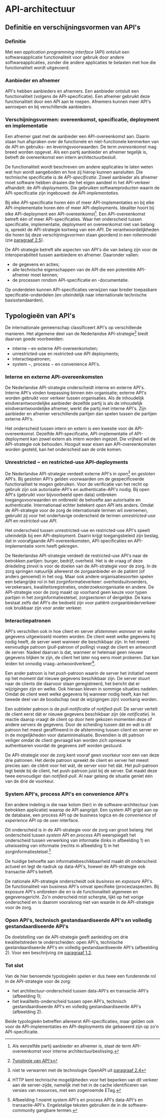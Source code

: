 ﻿# API-architectuur

## Definitie en verschijningsvormen van API's

### Definitie

Met een *application programming interface* (API) ontsluit een softwareapplicatie functionaliteit voor gebruik door
andere softwareapplicaties, zonder die andere applicaties te belasten met hoe die functionaliteit wordt uitgevoerd.

### Aanbieder en afnemer

API's hebben aanbieders en afnemers. Een aanbieder ontsluit een functionaliteit (volgens de API-specificatie). Een
afnemer gebruikt deze functionaliteit door een API aan te roepen. Afnemers kunnen meer API's aanroepen en bij
verschillende aanbieders.

### Verschijningsvormen: overeenkomst, specificatie, deployment en implementatie

Een afnemer gaat met de aanbieder een API-overeenkomst aan. Daarin staan hun afspraken over de functionele en
niet-functionele kenmerken van de API en gebruiks- en leveringsvoorwaarden. De term *overeenkomst* mag breed worden
opgevat. Als een partij aanbieder en afnemer tegelijk is, betreft de overeenkomst een intern architectuurbesluit.

De functionaliteit wordt beschreven om andere applicaties te laten weten wat hun wordt aangeboden en hoe zij hierop
kunnen aansluiten. Die technische specificatie is de *API-specificatie*. Zowel aanbieder als afnemer moet software
hebben draaien die het eigen aandeel in het API-verkeer afhandelt: de *API-deployments*. Die gebruiken
softwareproducten waarin de API-specificatie zijn ingebouwd: de *API-implementaties*.

Bij elke API-specificatie horen één of meer API-implementaties en bij elke API-implementatie horen één of meer
API-deployments. Idealiter hoort bij elke API-deployment een API-overeenkomst[^1]. Een API-overeenkomst betreft één of
meer API-specificaties. Waar het onderscheid tussen specificatie, implementatie, deployment en overeenkomst niet van
belang is, spreekt de API-strategie kortweg van een *API*. De verantwoordelijkheden die horen bij deze
verschijningsvormen staan geordend in een rollenmodel (zie [paragraaf 2.5](#rollen)).

[^1]: Als eenzelfde partij aanbieder en afnemer is, staat de term API-overeenkomst voor interne architectuurbeslissing.

De API-strategie betreft alle aspecten van API's die van belang zijn voor de interoperabiliteit tussen aanbiedere en
afnemer. Daaronder vallen:

- de gegevens en acties;
- alle technische eigenschappen van de API die een potentiële API-afnemer moet kennen;
- de processen rondom API-specificatie en -documentatie.

Op onderdelen kunnen API-specificaties verwijzen naar breder toepasbare specificatie-onderdelen (en uiteindelijk naar
internationale technische basisstandaarden).

## Typologieën van API's

De internationale gemeenschap classificeert API's op verschillende manieren. Het algemene deel van de Nederlandse
API-strategie[^2] biedt daarvan goede voorbeelden:

[^2]: [Typologie van API's](https://docs.geostandaarden.nl/api/API-Strategie/#typologie-van-api-s)

- interne – en externe API-overeenkomsten;
- unrestricted-use en restricted-use API deployments;
- interactiepatronen;
- system −, process − en convenience API's.

### Interne en externe API-overeenkomsten

De Nederlandse API-strategie onderscheidt interne en externe API's. Interne API's vinden toepassing binnen één
organisatie; externe API's worden gebruikt voor verkeer tussen organisaties. Als de inhoudelijk eindverantwoordelijke
aanbieder dezelfde partij is als de inhoudelijk eindverantwoordelijke afnemer, werkt die partij met interne API's. Zijn
aanbieder en afnemer verschillende partijen dan spelen tussen die partijen externe API's.

Het onderscheid tussen intern en extern is een kwestie voor de API-overeenkomst. Dezelfde API-specificatie,
API-implementatie of API-deployment kan zowel extern als intern worden ingezet. Die vrijheid wil de API-strategie ook
behouden. Hooguit waar eisen aan API-overeenkomsten worden gesteld, kan het onderscheid aan de orde komen.

### Unrestricted − en restricted-use API-deployments

De Nederlandse API-strategie verdeelt externe API's in *open*[^3] en *gesloten* API's. Bij gesloten API's gelden
voorwaarden om de gespecificeerde functionaliteit te mogen gebruiken. Voor de verificatie van het recht op gebruik zijn
ook autorisatie-API's en authenticatie-API's nodig. Bij open API's (gebruikt voor bijvoorbeeld open data) ontbreken
toegangsvoorwaarden en ontbreekt de behoefte aan autorisatie en authenticatie. Internationaal echter betekent *open API*
iets anders. Omdat de API-strategie voor de zorg de internationale termen wil overnemen, gebruikt zij voor het
onderhavige onderscheid de termen *unrestricted-use API* en *restricted-use API*.

[^3]: niet te verwarren met de technologie OpenAPI uit [paragraaf 2.4](#infrastructuur)

Het onderscheid tussen unrestricted-use en restricted-use API's speelt uiteindelijk bij een API-deployment. Daarin
krijgt toegangsbeleid zijn beslag, dat in voorafgaande API-overeenkomsten, API-specificaties en API-implementatie vorm
heeft gekregen.

De Nederlandse API-strategie verdeelt de restricted-use API's naar de betrokken partijen: burger, bedrijf, overheid. Het
is de vraag of deze driedeling zinvol is voor de doelen van de API-strategie voor de zorg. In de zorg springen
natuurlijk allereerst de zorgaanbieder en de patiënt (of anders genoemd) in het oog. Maar ook andere organisatiesoorten
spelen een belangrijke rol in het zorginformatieverkeer: overheidsuitvoerders, verzekeraars, kwaliteitsregistraties,
onderzoeksorganisatie en andere. De API-strategie voor de zorg maakt op voorhand geen keuze voor typen partijen in het
zorginformatiestelsel, zorgsectoren of dergelijke. De kans bestaat zelfs dat API's die bedoeld zijn voor
patiënt-zorgaanbiederverkeer ook bruikbaar zijn voor ander verkeer.

### Interactiepatronen

API's verschillen ook in hoe client en server afstemmen *wanneer* en *welke* gegevens uitgewisseld moeten worden. De
client weet welke gegevens hij nodig heeft, de server weet wanneer die beschikbaar zijn. In het meest eenvoudige patroon
(*pull*-patroon of *polling*) vraagt de client en antwoordt de server. Nadeel daarvan is dat, wanneer er helemaal geen
nieuwe gegevens blijken te zijn, de client het later nog eens moet proberen. Dat kan leiden tot onnodig
vraag−antwoordverkeer[^4].

[^4]:
    HTTP kent technische mogelijkheden voor het beperken van dit verkeer aan de server-zijde, namelijk met het in de
    cache identificeren van versies van resources, met een zogenoemde ETag.

Een ander patroon is het *push*-patroon waarin de server het initiatief neemt op het moment dat nieuwe gegevens
beschikbaar zijn. De server stuurt naar de clients die daarvoor staan geregistreerd, het bericht dat er wijzigingen zijn
en welke. Ook hieraan kleven in sommige situaties nadelen. Omdat de client weet welke gegevens hij wanneer nodig heeft,
kan het tweede deel van de boodschap (wat de wijzigingen zijn) voorbarig worden.

Een subtieler patroon is de *pull-notificatie* of *notified-pull*. De server vertelt de client eerst dát er nieuwe
gegevens beschikbaar zijn (de *notificatie*). In reactie daarop vraagt de client op door hem gekozen momenten deze of
andere servers de gegevens. Door de scheiding tussen dát en wát is dit patroon het meest geraffineerd in de afstemming
tussen client en server en in de mogelijkheden voor dataminimalisatie. Bovendien is dit patroon veiliger omdat de client
gevraagd kan worden zich opnieuw te authentiseren voordat de gegevens zelf worden gestuurd.

De API-strategie voor de zorg kent vooraf geen voorkeur voor een van deze drie patronen. Het derde patroon spreekt de
client en server het meest precies aan: de cliënt voor het wát, de server voor het dát. Het pull-patroon legt beide bij
de client, het push-patroon juist bij de server. Dat maakt deze twee eenvoudiger dan *notified-pull*. Al naar gelang de
situatie geniet één van de drie de voorkeur.

### System API's, process API's en convenience API's

Een andere indeling is die naar kolom (tier) in de software-architectuur (van betrokken applicatie) waarop de API
aangrijpt. Een system API grijpt aan op de database, een process API op de business logica en de *convenience* of
*experience* API op de user interface.

Dit onderscheid is in de API-strategie voor de zorg van groot belang. Het onderscheid tussen *system* API en *process*
API weerspiegelt het onderscheid tussen verwerking van informatie (links in afbeelding 1) en uitwisseling van informatie
(rechts in afbeelding 1) in het zorginformatiestelsel.[^5]

[^5]:
    Afbeelding 1 noemt system API's en process API's data-API's en transactie-API's. Engelstalige teksten gebruiken de
    in de software-community gangbare termen.

De huidige behoefte aan informatiebeschikbaarheid maakt dit onderscheid actueel en legt de nadruk op data-API's, hoewel
de API-strategie ook transactie-API's betreft.

De nationale API-strategie onderscheidt ook *business* en *exposure* API's. De functionaliteit van business API's omvat
specifieke (proces)aspecten. Bij exposure API's ontbreken die en is de functionaliteit algemeen en gegevensgericht. Zo'n
onderscheid mist scherpte, lijkt op het vorige onderscheid en is daarom vooralsnog niet van waarde in de API-strategie
voor de zorg.

### Open API's, technisch gestandaardiseerde API's en volledig gestandaardiseerde API's

De doelstelling van de API-strategie geeft aanleiding om drie kwaliteitstreden te onderscheiden: open API's, technische
gestandaardiseerde API's en volledig gestandaardiseerde API's (afbeelding 2). Voor een beschrijving zie
[paragraaf 1.2](./een-api-strategie-voor-de-zorg.md#doel-en-groeipad-van-een-api-strategie).

### Tot slot

Van de hier benoemde typologieën spelen er dus twee een funderende rol in de API-strategie voor de zorg:

- het architectuur-onderscheid tussen data-API's en transactie-API's (afbeelding 1);
- het kwaliteits-onderscheid tussen open API's, technisch gestandaardiseerde API's en volledig gestandaardiseerde API's
  (afbeelding 2).

Beide typologieën betreffen allereerst API-specificaties, maar gelden ook voor de API-implementaties en API-deployments
die gebaseerd zijn op zo'n API-specificatie.